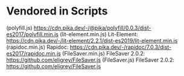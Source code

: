 # Vendored in Scripts #

(polyfill.js) https://cdn.pika.dev/-/@pika/polyfill/0.0.3/dist-es2017/polyfill.min.js
(lit-element.min.js) Lit-Element: https://cdn.pika.dev/-/lit-element/2.2.1/dist-es2019/lit-element.min.js
(rapidoc.min.js) Rapidoc: https://cdn.pika.dev/-/rapidoc/7.0.3/dist-es2017/rapidoc.min.js
(FileSaver.min.js) FileSaver 2.0.2: https://github.com/eligrey/FileSaver.js
(FileSaver.js) FileSaver 2.0.2: https://github.com/eligrey/FileSaver.js
